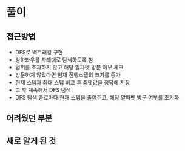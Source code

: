 # 풀이

## 접근방법

- DFS로 백트래킹 구현
- 상하좌우를 차례대로 탐색하도록 함
- 범위를 초과하지 않고 해당 알파벳 방문 여부 체크
- 방문하지 않았다면 현재 진행스텝의 크기를 증가
- 현재 스텝과 최대 스텝 비교 후 최댓값을 정답에 저장
- 그 후 계속해서 DFS 탐색
- DFS 탐색 종료마다 현재 스텝을 줄여주고, 해당 알파벳 방문 여부를 초기화

## 어려웠던 부분

## 새로 알게 된 것
